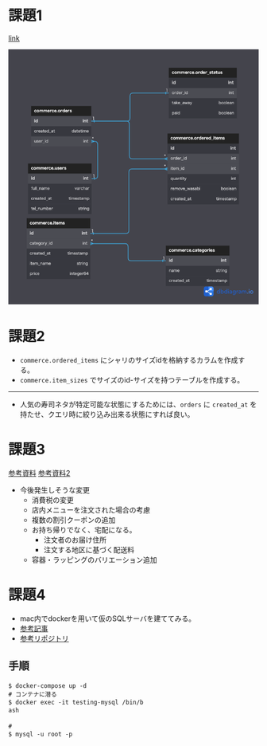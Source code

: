 # 課題1
[link](https://dbdiagram.io/d/63788278c9abfc611173cfd5)

![テーブル設計](img/pc_db-model1-lesson1.png)

# 課題2
* `commerce.ordered_items` にシャリのサイズidを格納するカラムを作成する。
* `commerce.item_sizes` でサイズのid-サイズを持つテーブルを作成する。

---
* 人気の寿司ネタが特定可能な状態にするためには、`orders` に `created_at` を持たせ、クエリ時に絞り込み出来る状態にすれば良い。

# 課題3
[参考資料](https://www.kurasushi.co.jp/takeout/)
[参考資料2](https://edokko.co.jp/mochikaeri2/index-mochikaeri2.html)

* 今後発生しそうな変更
  * 消費税の変更
  * 店内メニューを注文された場合の考慮
  * 複数の割引クーポンの追加
  * お持ち帰りでなく、宅配になる。
    * 注文者のお届け住所
    * 注文する地区に基づく配送料
  * 容器・ラッピングのバリエーション追加

# 課題4 
* mac内でdockerを用いて仮のSQLサーバを建ててみる。
* [参考記事](https://blog.interfamilia.co.jp/2022/07/06/MySQL-%E6%A4%9C%E8%A8%BC%E7%94%A8-Docker-%E7%92%B0%E5%A2%83%E3%82%92%E4%BD%BF%E3%81%A3%E3%81%A6-SQL-%E3%81%AE%E7%B7%B4%E7%BF%92%E3%82%92%E3%81%97%E3%82%88%E3%81%86/)
* [参考リポジトリ](https://github.com/interfamilia/testing-mysql-docker)

## 手順
```
$ docker-compose up -d
# コンテナに潜る
$ docker exec -it testing-mysql /bin/b
ash

# 
$ mysql -u root -p
```



